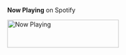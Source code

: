 **Now Playing** on Spotify

<a href="https://spotify-now-playing.qbtl.vercel.app/now-playing?open">
    <img src="https://spotify-now-playing.qbtl.vercel.app/now-playing" width="256" height="64" alt="Now Playing">
</a>
